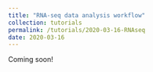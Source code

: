 ```yaml
---
title: "RNA-seq data analysis workflow"
collection: tutorials
permalink: /tutorials/2020-03-16-RNAseq
date: 2020-03-16
---
```


Coming soon!